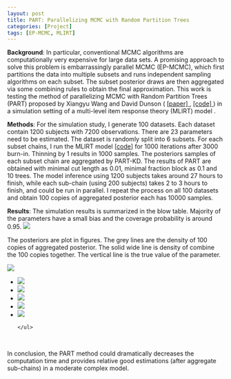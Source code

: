 ```yaml
---
layout: post
title: PART: Parallelizing MCMC with Random Partition Trees
categories: [Project]
tags: [EP-MCMC, MLIRT]
---
```


**Background**: 
In particular, conventional MCMC algorithms are computationally very expensive for large data sets. A promising approach to solve this problem is embarrassingly parallel MCMC (EP-MCMC), which first partitions the data into multiple subsets and runs independent sampling algorithms on each subset. The subset posterior draws are then aggregated via some combining rules to obtain the final approximation. This work is testing the method of parallelizing MCMC with Random Partition Trees (PART) proposed by Xiangyu Wang and David Dunson ( <a href="https://arxiv.org/abs/1506.03164" target="_blank">[paper] </a>, <a href="https://github.com/richardkwo/random-tree-parallel-MCMC" target="_blank">[code] </a>) in a simulation setting of a multi-level item response theory (MLIRT) model .

**Methods**:
For the simulation study, I generate 100 datasets. Each dataset contain 1200 subjects with 7200 observations.  There are 23 parameters need to be estimated. The dataset is randomly split into 6 subsets. For each subset chains, I run the MLIRT model [<a href="{{ site.url }}/files/MLIRT_model.stan" target="_blank">code</a>] for 1000 iterations after 3000 burn-in. Thinning by 1 results in 1000 samples.  The posteriors samples of each subset chain are aggregated by PART-KD. The results of PART are obtained with minimal cut length as 0.01, minimal fraction block as 0.1 and 10 trees. The model inference using 1200 subjects takes around 27 hours to finish, while each sub-chain (using 200 subjects) takes 2 to 3 hours to finish, and could be run in parallel. I repeat the process on all 100 datasets and obtain 100 copies of aggregated posterior each has 10000 samples. 

**Results**: 
The simulation results is summarized in the blow table. Majority of the parameters have a small bias and the coverage probability is around 0.95. 
<img src="{{ site.url }}/image/post/P_MCMC/Table_paraMCMC.png" id="mainImg0" class="mainImgStyle"> <br> 

The posteriors are plot in figures. The grey lines are the density of 100 copies of aggregated posterior. The solid wide line is density of combine the 100 copies together. The vertical line is the true value of the parameter.

<img src="{{ site.url }}/image/post/P_MCMC/1.png" id="mainImg1" class="mainImgStyle">
<div id="div1" onclick="changeImg(event,'mainImg1')" class="imgStyle">
	<ul class="imgStyle"> 
	   	<li class="imgStyle"><img src="{{ site.url }}/image/post/P_MCMC/2.png"/></li>
	    <li class="imgStyle"><img src="{{ site.url }}/image/post/P_MCMC/3.png"/></li>
	    <li class="imgStyle"><img src="{{ site.url }}/image/post/P_MCMC/4.png"/></li>
	    <li class="imgStyle"><img src="{{ site.url }}/image/post/P_MCMC/5.png"/></li>	    
	    <li class="imgStyle"><img src="{{ site.url }}/image/post/P_MCMC/6.png"/></li>

	</ul>
</div>
</span>
<br>

In conclusion, the PART method could dramatically decreases the computation time and provides relative good estimations (after aggregate sub-chains) in a moderate complex model. 



<script type="text/javascript">
	function changeImg(event, mainimg)
	{
		event = event || window.event;
		var targetElement = event.target || event.srcElement;
		document.getElementById(mainimg).src = targetElement.getAttribute("src");
	}
</script>